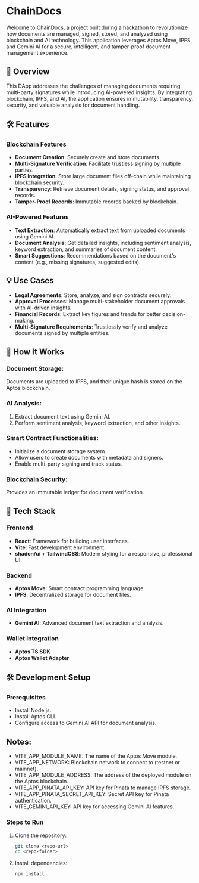 # ChainDocs

Welcome to ChainDocs, a project built during a hackathon to revolutionize how documents are managed, signed, stored, and analyzed using blockchain and AI technology. This application leverages Aptos Move, IPFS, and Gemini AI for a secure, intelligent, and tamper-proof document management experience.

## 📖 Overview

This DApp addresses the challenges of managing documents requiring multi-party signatures while introducing AI-powered insights. By integrating blockchain, IPFS, and AI, the application ensures immutability, transparency, security, and valuable analysis for document handling.

## 🛠 Features

### Blockchain Features
- **Document Creation**: Securely create and store documents.
- **Multi-Signature Verification**: Facilitate trustless signing by multiple parties.
- **IPFS Integration**: Store large document files off-chain while maintaining blockchain security.
- **Transparency**: Retrieve document details, signing status, and approval records.
- **Tamper-Proof Records**: Immutable records backed by blockchain.

### AI-Powered Features
- **Text Extraction**: Automatically extract text from uploaded documents using Gemini AI.
- **Document Analysis**: Get detailed insights, including sentiment analysis, keyword extraction, and summaries of document content.
- **Smart Suggestions**: Recommendations based on the document's content (e.g., missing signatures, suggested edits).

## 💡 Use Cases
- **Legal Agreements**: Store, analyze, and sign contracts securely.
- **Approval Processes**: Manage multi-stakeholder document approvals with AI-driven insights.
- **Financial Records**: Extract key figures and trends for better decision-making.
- **Multi-Signature Requirements**: Trustlessly verify and analyze documents signed by multiple entities.

## 🔗 How It Works

### Document Storage:
Documents are uploaded to IPFS, and their unique hash is stored on the Aptos blockchain.

### AI Analysis:
1. Extract document text using Gemini AI.
2. Perform sentiment analysis, keyword extraction, and other insights.

### Smart Contract Functionalities:
- Initialize a document storage system.
- Allow users to create documents with metadata and signers.
- Enable multi-party signing and track status.

### Blockchain Security:
Provides an immutable ledger for document verification.

## 🧰 Tech Stack

### Frontend
- **React**: Framework for building user interfaces.
- **Vite**: Fast development environment.
- **shadcn/ui + TailwindCSS**: Modern styling for a responsive, professional UI.

### Backend
- **Aptos Move**: Smart contract programming language.
- **IPFS**: Decentralized storage for document files.

### AI Integration
- **Gemini AI**: Advanced document text extraction and analysis.

### Wallet Integration
- **Aptos TS SDK**
- **Aptos Wallet Adapter**

## 🛠 Development Setup

### Prerequisites
- Install Node.js.
- Install Aptos CLI.
- Configure access to Gemini AI API for document analysis.

## Notes:
- VITE_APP_MODULE_NAME: The name of the Aptos Move module.
- VITE_APP_NETWORK: Blockchain network to connect to (testnet or mainnet).
- VITE_APP_MODULE_ADDRESS: The address of the deployed module on the Aptos blockchain.
- VITE_APP_PINATA_API_KEY: API key for Pinata to manage IPFS storage.
- VITE_APP_PINATA_SECRET_API_KEY: Secret API key for Pinata authentication.
- VITE_GEMINI_API_KEY: API key for accessing Gemini AI features.

### Steps to Run
1. Clone the repository:
   ```bash
   git clone <repo-url>
   cd <repo-folder>
    ```
2. Install dependencies:
    ```bash
   npm install
    ```